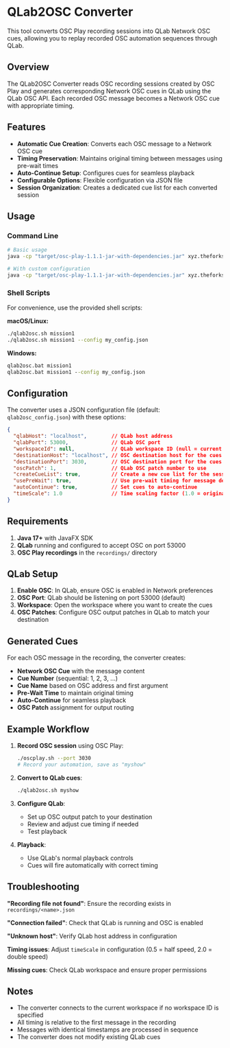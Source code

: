 # QLab2OSC Converter

This tool converts OSC Play recording sessions into QLab Network OSC cues, allowing you to replay recorded OSC automation sequences through QLab.

## Overview

The QLab2OSC Converter reads OSC recording sessions created by OSC Play and generates corresponding Network OSC cues in QLab using the QLab OSC API. Each recorded OSC message becomes a Network OSC cue with appropriate timing.

## Features

- **Automatic Cue Creation**: Converts each OSC message to a Network OSC cue
- **Timing Preservation**: Maintains original timing between messages using pre-wait times
- **Auto-Continue Setup**: Configures cues for seamless playback
- **Configurable Options**: Flexible configuration via JSON file
- **Session Organization**: Creates a dedicated cue list for each converted session

## Usage

### Command Line

```bash
# Basic usage
java -cp "target/osc-play-1.1.1-jar-with-dependencies.jar" xyz.theforks.QLab2OSCConverter <session-name>

# With custom configuration
java -cp "target/osc-play-1.1.1-jar-with-dependencies.jar" xyz.theforks.QLab2OSCConverter <session-name> --config my_config.json
```

### Shell Scripts

For convenience, use the provided shell scripts:

**macOS/Linux:**
```bash
./qlab2osc.sh mission1
./qlab2osc.sh mission1 --config my_config.json
```

**Windows:**
```cmd
qlab2osc.bat mission1
qlab2osc.bat mission1 --config my_config.json
```

## Configuration

The converter uses a JSON configuration file (default: `qlab2osc_config.json`) with these options:

```json
{
  "qlabHost": "localhost",        // QLab host address
  "qlabPort": 53000,              // QLab OSC port
  "workspaceId": null,            // QLab workspace ID (null = current workspace)
  "destinationHost": "localhost", // OSC destination host for the cues
  "destinationPort": 3030,        // OSC destination port for the cues
  "oscPatch": 1,                  // QLab OSC patch number to use
  "createCueList": true,          // Create a new cue list for the session
  "usePreWait": true,             // Use pre-wait timing for message delays
  "autoContinue": true,           // Set cues to auto-continue
  "timeScale": 1.0                // Time scaling factor (1.0 = original timing)
}
```

## Requirements

1. **Java 17+** with JavaFX SDK
2. **QLab** running and configured to accept OSC on port 53000
3. **OSC Play recordings** in the `recordings/` directory

## QLab Setup

1. **Enable OSC**: In QLab, ensure OSC is enabled in Network preferences
2. **OSC Port**: QLab should be listening on port 53000 (default)
3. **Workspace**: Open the workspace where you want to create the cues
4. **OSC Patches**: Configure OSC output patches in QLab to match your destination

## Generated Cues

For each OSC message in the recording, the converter creates:

- **Network OSC Cue** with the message content
- **Cue Number** (sequential: 1, 2, 3, ...)
- **Cue Name** based on OSC address and first argument
- **Pre-Wait Time** to maintain original timing
- **Auto-Continue** for seamless playback
- **OSC Patch** assignment for output routing

## Example Workflow

1. **Record OSC session** using OSC Play:
   ```bash
   ./oscplay.sh --port 3030
   # Record your automation, save as "myshow"
   ```

2. **Convert to QLab cues**:
   ```bash
   ./qlab2osc.sh myshow
   ```

3. **Configure QLab**:
   - Set up OSC output patch to your destination
   - Review and adjust cue timing if needed
   - Test playback

4. **Playback**:
   - Use QLab's normal playback controls
   - Cues will fire automatically with correct timing

## Troubleshooting

**"Recording file not found"**: Ensure the recording exists in `recordings/<name>.json`

**"Connection failed"**: Check that QLab is running and OSC is enabled

**"Unknown host"**: Verify QLab host address in configuration

**Timing issues**: Adjust `timeScale` in configuration (0.5 = half speed, 2.0 = double speed)

**Missing cues**: Check QLab workspace and ensure proper permissions

## Notes

- The converter connects to the current workspace if no workspace ID is specified
- All timing is relative to the first message in the recording
- Messages with identical timestamps are processed in sequence
- The converter does not modify existing QLab cues